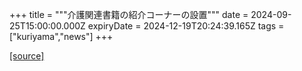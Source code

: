 +++
title = """介護関連書籍の紹介コーナーの設置"""
date = 2024-09-25T15:00:00.000Z
expiryDate = 2024-12-19T20:24:39.165Z
tags = ["kuriyama","news"]
+++


[[source]](https://www.town.kuriyama.hokkaido.jp/soshiki/43/28943.html)
